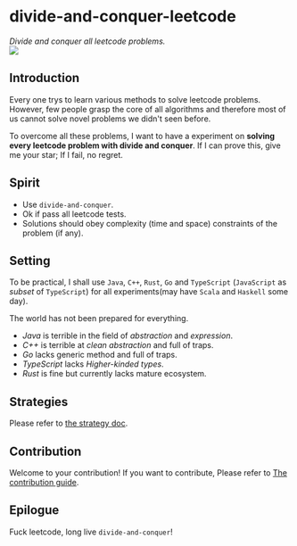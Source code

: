 # divide-and-conquer-leetcode
*Divide and conquer all leetcode problems.*  
![](https://us-central1-progress-markdown.cloudfunctions.net/progress/10)

## Introduction
Every one trys to learn various methods to solve leetcode problems.
However, few people grasp the core of all algorithms and 
therefore most of us cannot solve novel problems we didn't seen before.

To overcome all these problems, 
I want to have a experiment on **solving every leetcode problem with divide and conquer**.
If I can prove this, give me your star;
If I fail, no regret.

## Spirit
- Use `divide-and-conquer`.
- Ok if pass all leetcode tests.
- Solutions should obey complexity (time and space) constraints of the problem (if any).

## Setting
To be practical, I shall use `Java`, `C++`, `Rust`, `Go` and `TypeScript` (`JavaScript` as *subset* of `TypeScript`) 
for all experiments(may have `Scala` and `Haskell` some day).

The world has not been prepared for everything.
- *Java* is terrible in the field of *abstraction* and *expression*.
- *C++* is terrible at *clean abstraction* and full of traps.
- *Go* lacks generic method and full of traps.
- *TypeScript* lacks *Higher-kinded types*.
- *Rust* is fine but currently lacks mature ecosystem.

## Strategies
Please refer to [the strategy doc](doc/strategy/Abstract.md).

## Contribution
Welcome to your contribution! 
If you want to contribute, Please refer to [The contribution guide](doc/leetcode/README.md).

## Epilogue
Fuck leetcode, long live `divide-and-conquer`!
